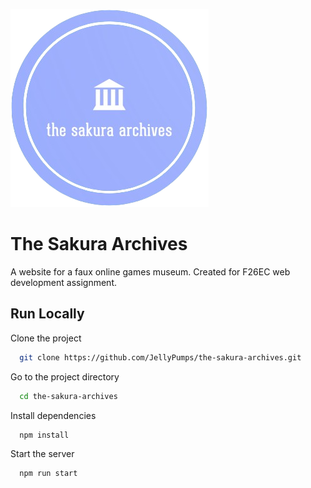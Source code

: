
![Logo](https://raw.githubusercontent.com/JellyPumps/the-sakura-archives/refs/heads/master/public/logo.png)


# The Sakura Archives

A website for a faux online games museum.
Created for F26EC web development assignment.
## Run Locally

Clone the project

```bash
  git clone https://github.com/JellyPumps/the-sakura-archives.git
```

Go to the project directory

```bash
  cd the-sakura-archives
```

Install dependencies

```bash
  npm install
```

Start the server

```bash
  npm run start
```

